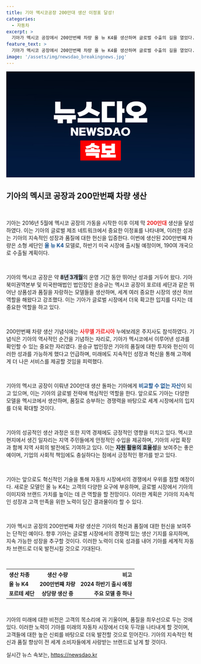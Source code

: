 ```yaml
---
title: 기아 멕시코공장 200만대 생산 이정표 달성!
categories:
  - 자동차
excerpt: >
  기아가 멕시코 공장에서 200만번째 차량 올 뉴 K4를 생산하며 글로벌 수출의 길을 열었다. 이 소형 세단은 미국을 시작으로 190여 개국으로 향할 예정이다! 클릭하여 더 많은 이야기를 확인해보세요!
feature_text: >
  기아가 멕시코 공장에서 200만번째 차량 올 뉴 K4를 생산하며 글로벌 수출의 길을 열었다. 이 소형 세단은 미국을 시작으로 190여 개국으로 향할 예정이다! 클릭하여 더 많은 이야기를 확인해보세요!
image: '/assets/img/newsdao_breakingnews.jpg'
---
```


<p><img src="/assets/img/newsdao_breakingnews.jpg" alt="cryptoinkorea 속보" /></p>

<h2 data-ke-size="size26">기아의 멕시코 공장과 200만번째 차량 생산</h2>

<p data-ke-size="size16">&nbsp;</p>

<p>기아는 2016년 5월에 멕시코 공장의 가동을 시작한 이후 이제 막 <b><span style="color: #ee2323;">200만대</span></b> 생산을 달성하였다. 이는 기아의 글로벌 제조 네트워크에서 중요한 이정표를 나타내며, 이러한 성과는 기아의 지속적인 성장과 품질에 대한 헌신을 입증한다. 이번에 생산된 200만번째 차량은 소형 세단인 <b><span style="color: #1a5490;">올 뉴 K4</span></b> 모델로, 하반기 미국 시장에 출시될 예정이며, 190여 개국으로 수출될 계획이다.</p>

<p data-ke-size="size16">&nbsp;</p>

<p>기아의 멕시코 공장은 약 <b><span style="background-color: #21538527;">8년 3개월</span></b>의 운영 기간 동안 뛰어난 성과를 거두어 왔다. 기아 북미권역본부 및 미국판매법인 법인장인 윤승규는 멕시코 공장이 포르테 세단과 같은 뛰어난 상품성과 품질을 자랑하는 모델들을 생산하며, 세계 여러 중요한 시장의 생산 허브 역할을 해왔다고 강조했다. 이는 기아가 글로벌 시장에서 더욱 확고한 입지를 다지는 데 중요한 역할을 하고 있다.</p>

<p data-ke-size="size16">&nbsp;</p>

<p>200만번째 차량 생산 기념식에는 <b><span style="color: #ee2323;">사무엘 가르시아</span></b> 누에보레온 주지사도 참석하였다. 기념식은 기아의 역사적인 순간을 기념하는 자리로, 기아가 멕시코에서 이루어낸 성과를 확인할 수 있는 중요한 자리였다. 윤승규 법인장은 기아의 품질에 대한 투자와 헌신이 이러한 성과를 가능하게 했다고 언급하며, 미래에도 지속적인 성장과 혁신을 통해 고객에게 더 나은 서비스를 제공할 것임을 피력했다.</p>

<p data-ke-size="size16">&nbsp;</p>

<p>기아의 멕시코 공장이 이뤄낸 200만대 생산 돌파는 기아에게 <b><span style="color: #1a5490;">비교할 수 없는 자산</span></b>이 되고 있으며, 이는 기아의 글로벌 전략에 핵심적인 역할을 한다. 앞으로도 기아는 다양한 모델을 멕시코에서 생산하며, 품질로 승부하는 경쟁력을 바탕으로 세계 시장에서의 입지를 더욱 확대할 것이다.</p>

<p data-ke-size="size16">&nbsp;</p>

<p>기아의 성공적인 생산 과정은 또한 지역 경제에도 긍정적인 영향을 미치고 있다. 멕시코 현지에서 생긴 일자리는 지역 주민들에게 안정적인 수입을 제공하며, 기아의 사업 확장과 함께 지역 사회의 발전에도 기여하고 있다. 이는 <b><span style="background-color: #21538527;">자원 활용의 효율성</span></b>을 보여주는 좋은 예이며, 기업의 사회적 책임에도 충실하다는 점에서 긍정적인 평가를 받고 있다.</p>

<p data-ke-size="size16">&nbsp;</p>

<p>기아는 앞으로도 혁신적인 기술을 통해 자동차 시장에서의 경쟁에서 우위를 점할 예정이다. 새로운 모델인 올 뉴 K4는 고객의 다양한 요구에 부응하며, 글로벌 시장에서 기아의 이미지와 브랜드 가치를 높이는 데 큰 역할을 할 전망이다. 이러한 계획은 기아의 지속적인 성장과 고객 만족을 위한 노력이 담긴 결과물이라 할 수 있다.</p>

<p data-ke-size="size16">&nbsp;</p>

<p>기아 멕시코 공장의 200만번째 차량 생산은 기아의 혁신과 품질에 대한 헌신을 보여주는 단적인 예이다. 향후 기아는 글로벌 시장에서의 경쟁력 있는 생산 기지를 유지하며, 지속 가능한 성장을 추구할 것이다. 이러한 노력이 더욱 성과를 내어 기아를 세계적 자동차 브랜드로 더욱 발전시킬 것으로 기대된다.</p>

<p data-ke-size="size16">&nbsp;</p>

<table style="width: 100%; border-collapse: collapse;">
  <tr>
    <th style="text-align: left;"><b>생산 차종</b></th>
    <th style="text-align: center;"><b>생산 수량</b></th>
    <th style="text-align: right;"><b>비고</b></th>
  </tr>
  <tr>
    <td style="text-align: left;"><b>올 뉴 K4</b></td>
    <td style="text-align: center; height: 17px;"><b>200만번째 차량</b></td>
    <td style="text-align: right;"><b>2024 하반기 출시 예정</b></td>
  </tr>
  <tr>
    <td style="text-align: left;"><b>포르테 세단</b></td>
    <td style="text-align: center; height: 17px;"><b>상당량 생산 중</b></td>
    <td style="text-align: right;"><b>주요 모델 중 하나</b></td>
  </tr>
</table>

<p data-ke-size="size16">&nbsp;</p>

<p>기아의 미래에 대한 비전은 고객의 목소리에 귀 기울이며, 품질을 최우선으로 두는 것에 있다. 이러한 노력이 기아를 미래의 자동차 시장에서 더욱 두각을 나타내게 할 것이며, 고객들에 대한 높은 신뢰를 바탕으로 더욱 발전할 것으로 믿어진다. 기아의 지속적인 혁신과 품질 향상이 전 세계 소비자들에게 사랑받는 브랜드로 남게 할 것이다.</p>
실시간 뉴스 속보는, <a href="https://newsdao.kr" rel="dofollow">https://newsdao.kr</a>


